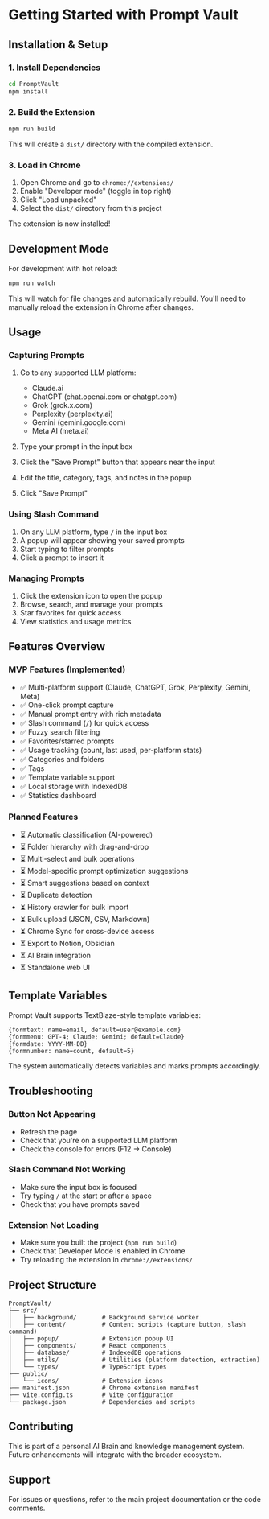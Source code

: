 # Getting Started with Prompt Vault

## Installation & Setup

### 1. Install Dependencies
```bash
cd PromptVault
npm install
```

### 2. Build the Extension
```bash
npm run build
```

This will create a `dist/` directory with the compiled extension.

### 3. Load in Chrome

1. Open Chrome and go to `chrome://extensions/`
2. Enable "Developer mode" (toggle in top right)
3. Click "Load unpacked"
4. Select the `dist/` directory from this project

The extension is now installed!

## Development Mode

For development with hot reload:

```bash
npm run watch
```

This will watch for file changes and automatically rebuild. You'll need to manually reload the extension in Chrome after changes.

## Usage

### Capturing Prompts

1. Go to any supported LLM platform:
   - Claude.ai
   - ChatGPT (chat.openai.com or chatgpt.com)
   - Grok (grok.x.com)
   - Perplexity (perplexity.ai)
   - Gemini (gemini.google.com)
   - Meta AI (meta.ai)

2. Type your prompt in the input box
3. Click the "Save Prompt" button that appears near the input
4. Edit the title, category, tags, and notes in the popup
5. Click "Save Prompt"

### Using Slash Command

1. On any LLM platform, type `/` in the input box
2. A popup will appear showing your saved prompts
3. Start typing to filter prompts
4. Click a prompt to insert it

### Managing Prompts

1. Click the extension icon to open the popup
2. Browse, search, and manage your prompts
3. Star favorites for quick access
4. View statistics and usage metrics

## Features Overview

### MVP Features (Implemented)
- ✅ Multi-platform support (Claude, ChatGPT, Grok, Perplexity, Gemini, Meta)
- ✅ One-click prompt capture
- ✅ Manual prompt entry with rich metadata
- ✅ Slash command (`/`) for quick access
- ✅ Fuzzy search filtering
- ✅ Favorites/starred prompts
- ✅ Usage tracking (count, last used, per-platform stats)
- ✅ Categories and folders
- ✅ Tags
- ✅ Template variable support
- ✅ Local storage with IndexedDB
- ✅ Statistics dashboard

### Planned Features
- ⏳ Automatic classification (AI-powered)
- ⏳ Folder hierarchy with drag-and-drop
- ⏳ Multi-select and bulk operations
- ⏳ Model-specific prompt optimization suggestions
- ⏳ Smart suggestions based on context
- ⏳ Duplicate detection
- ⏳ History crawler for bulk import
- ⏳ Bulk upload (JSON, CSV, Markdown)
- ⏳ Chrome Sync for cross-device access
- ⏳ Export to Notion, Obsidian
- ⏳ AI Brain integration
- ⏳ Standalone web UI

## Template Variables

Prompt Vault supports TextBlaze-style template variables:

```
{formtext: name=email, default=user@example.com}
{formmenu: GPT-4; Claude; Gemini; default=Claude}
{formdate: YYYY-MM-DD}
{formnumber: name=count, default=5}
```

The system automatically detects variables and marks prompts accordingly.

## Troubleshooting

### Button Not Appearing
- Refresh the page
- Check that you're on a supported LLM platform
- Check the console for errors (F12 → Console)

### Slash Command Not Working
- Make sure the input box is focused
- Try typing `/` at the start or after a space
- Check that you have prompts saved

### Extension Not Loading
- Make sure you built the project (`npm run build`)
- Check that Developer Mode is enabled in Chrome
- Try reloading the extension in `chrome://extensions/`

## Project Structure

```
PromptVault/
├── src/
│   ├── background/       # Background service worker
│   ├── content/          # Content scripts (capture button, slash command)
│   ├── popup/            # Extension popup UI
│   ├── components/       # React components
│   ├── database/         # IndexedDB operations
│   ├── utils/            # Utilities (platform detection, extraction)
│   └── types/            # TypeScript types
├── public/
│   └── icons/            # Extension icons
├── manifest.json         # Chrome extension manifest
├── vite.config.ts        # Vite configuration
└── package.json          # Dependencies and scripts
```

## Contributing

This is part of a personal AI Brain and knowledge management system. Future enhancements will integrate with the broader ecosystem.

## Support

For issues or questions, refer to the main project documentation or the code comments.
